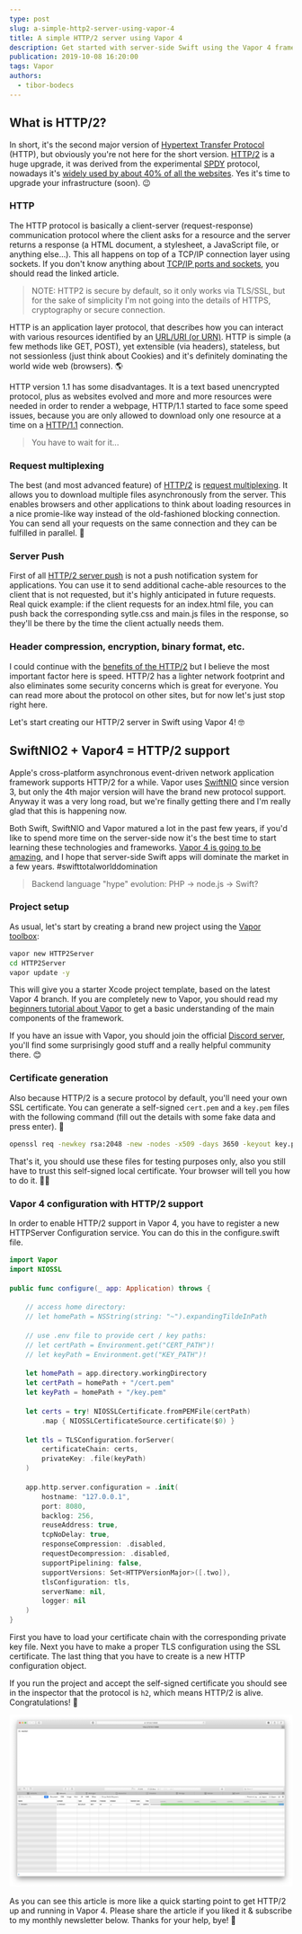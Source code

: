 ```yaml
---
type: post
slug: a-simple-http2-server-using-vapor-4
title: A simple HTTP/2 server using Vapor 4
description: Get started with server-side Swift using the Vapor 4 framework. Learn how to build a really simple HTTP/2 backend server.
publication: 2019-10-08 16:20:00
tags: Vapor
authors:
  - tibor-bodecs
---
```


## What is HTTP/2?

In short, it's the second major version of [Hypertext Transfer Protocol](https://en.wikipedia.org/wiki/Hypertext_Transfer_Protocol) (HTTP), but obviously you're not here for the short version. [HTTP/2](https://en.wikipedia.org/wiki/HTTP/2) is a huge upgrade, it was derived from the experimental [SPDY](https://en.wikipedia.org/wiki/SPDY) protocol, nowadays it's [widely used by about 40% of all the websites](https://w3techs.com/technologies/details/ce-http2/all/all). Yes it's time to upgrade your infrastructure (soon). 😉

### HTTP

The HTTP protocol is basically a client-server (request-response) communication protocol where the client asks for a resource and the server returns a response (a HTML document, a stylesheet, a JavaScript file, or anything else...). This all happens on top of a TCP/IP connection layer using sockets. If you don't know anything about [TCP/IP ports and sockets](http://www.steves-internet-guide.com/tcpip-ports-sockets/), you should read the linked article.

> NOTE: HTTP2 is secure by default, so it only works via TLS/SSL, but for the sake of simplicity I'm not going into the details of HTTPS, cryptography or secure connection.

HTTP is an application layer protocol, that describes how you can interact with various resources identified by an [URL/URI (or URN)](https://prateekvjoshi.com/2014/02/22/url-vs-uri-vs-urn/). HTTP is simple (a few methods like GET, POST), yet extensible (via headers), stateless, but not sessionless (just think about Cookies) and it's definitely dominating the world wide web (browsers). 🌎

HTTP version 1.1 has some disadvantages. It is a text based unencrypted protocol, plus as websites evolved and more and more resources were needed in order to render a webpage, HTTP/1.1 started to face some speed issues, because you are only allowed to download only one resource at a time on a [HTTP/1.1](https://medium.com/@factoryhr/http-2-the-difference-between-http-1-1-benefits-and-how-to-use-it-38094fa0e95b) connection.

> You have to wait for it...

### Request multiplexing

The best (and most advanced feature) of [HTTP/2](https://developers.google.com/web/fundamentals/performance/http2) is [request multiplexing](https://stackoverflow.com/questions/36517829/what-does-multiplexing-mean-in-http-2). It allows you to download multiple files asynchronously from the server. This enables browsers and other applications to think about loading resources in a nice promie-like way instead of the old-fashioned blocking connection. You can send all your requests on the same connection and they can be fulfilled in parallel. 🚀

### Server Push

First of all [HTTP/2 server push](https://www.smashingmagazine.com/2017/04/guide-http2-server-push/) is not a push notification system for applications. You can use it to send additional cache-able resources to the client that is not requested, but it's highly anticipated in future requests. Real quick example: if the client requests for an index.html file, you can push back the corresponding sytle.css and main.js files in the response, so they'll be there by the time the client actually needs them.

### Header compression, encryption, binary format, etc.

I could continue with the [benefits of the HTTP/2](https://medium.com/@jacobtan/understanding-http-2-and-its-caveats-1e8200519c4c) but I believe the most important factor here is speed. HTTP/2 has a lighter network footprint and also eliminates some security concerns which is great for everyone. You can read more about the protocol on other sites, but for now let's just stop right here.

Let's start creating our HTTP/2 server in Swift using Vapor 4! 🤓

## SwiftNIO2 + Vapor4 = HTTP/2 support

Apple's cross-platform asynchronous event-driven network application framework supports HTTP/2 for a while. Vapor uses [SwiftNIO](https://github.com/apple/swift-nio) since version 3, but only the 4th major version will have the brand new protocol support. Anyway it was a very long road, but we're finally getting there and I'm really glad that this is happening now.

Both Swift, SwiftNIO and Vapor matured a lot in the past few years, if you'd like to spend more time on the server-side now it's the best time to start learning these technologies and frameworks. [Vapor 4 is going to be amazing](https://theswiftdev.com/2019/08/26/whats-new-in-vapor-4/), and I hope that server-side Swift apps will dominate the market in a few years. #swifttotalworlddomination

> Backend language "hype" evolution: PHP -> node.js -> Swift?

### Project setup

As usual, let's start by creating a brand new project using the [Vapor toolbox](https://docs.vapor.codes/4.0/):

```sh
vapor new HTTP2Server
cd HTTP2Server
vapor update -y
```

This will give you a starter Xcode project template, based on the latest Vapor 4 branch. If you are completely new to Vapor, you should read my [beginners tutorial about Vapor](https://theswiftdev.com/beginners-guide-to-server-side-swift-using-vapor-4/) to get a basic understanding of the main components of the framework.

If you have an issue with Vapor, you should join the official [Discord server](https://discord.gg/BnXmVGA), you'll find some surprisingly good stuff and a really helpful community there. 😊

### Certificate generation

Also because HTTP/2 is a secure protocol by default, you'll need your own SSL certificate. You can generate a self-signed `cert.pem` and a `key.pem` files with the following command (fill out the details with some fake data and press enter). 🔐

```sh
openssl req -newkey rsa:2048 -new -nodes -x509 -days 3650 -keyout key.pem -out cert.pem
```

That's it, you should use these files for testing purposes only, also you still have to trust this self-signed local certificate. Your browser will tell you how to do it. 🤷‍♂️

### Vapor 4 configuration with HTTP/2 support

In order to enable HTTP/2 support in Vapor 4, you have to register a new HTTPServer Configuration service. You can do this in the configure.swift file.

```swift
import Vapor
import NIOSSL

public func configure(_ app: Application) throws {

    // access home directory:
    // let homePath = NSString(string: "~").expandingTildeInPath

    // use .env file to provide cert / key paths:
    // let certPath = Environment.get("CERT_PATH")!
    // let keyPath = Environment.get("KEY_PATH")!

    let homePath = app.directory.workingDirectory
    let certPath = homePath + "/cert.pem"
    let keyPath = homePath + "/key.pem"

    let certs = try! NIOSSLCertificate.fromPEMFile(certPath)
        .map { NIOSSLCertificateSource.certificate($0) }

    let tls = TLSConfiguration.forServer(
        certificateChain: certs, 
        privateKey: .file(keyPath)
    )

    app.http.server.configuration = .init(
        hostname: "127.0.0.1",
        port: 8080,
        backlog: 256,
        reuseAddress: true,
        tcpNoDelay: true,
        responseCompression: .disabled,
        requestDecompression: .disabled,
        supportPipelining: false,
        supportVersions: Set<HTTPVersionMajor>([.two]),
        tlsConfiguration: tls,
        serverName: nil,
        logger: nil
    )
}
```

First you have to load your certificate chain with the corresponding private key file. Next you have to make a proper TLS configuration using the SSL certificate. The last thing that you have to create is a new HTTP configuration object.

If you run the project and accept the self-signed certificate you should see in the inspector that the protocol is `h2`, which means HTTP/2 is alive. Congratulations! 🎉

![Vapor HTTP/2 response](vapor-http-2-response.jpg)

As you can see this article is more like a quick starting point to get HTTP/2 up and running in Vapor 4. Please share the article if you liked it & subscribe to my monthly newsletter below. Thanks for your help, bye! 🙏

